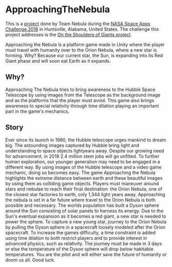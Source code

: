 # ApproachingTheNebula
This is a [project](https://2018.spaceappschallenge.org/challenges/universe-beauty-and-wonder/shoulders-giants/teams/nebula/project) done 
by Team Nebula during the [NASA Space Apps Challenge 2018](https://2018.spaceappschallenge.org/) in Huntsville, Alabama, United States. 
The challenge this project addresses is the [On the Shoulders of Giants project](https://2018.spaceappschallenge.org/challenges/universe-beauty-and-wonder/shoulders-giants/details). 

Approaching the Nebula is a platform game made in Unity where the player must travel with humanity over to the Orion Nebula, where a new star is forming.
Why? Because our current star, the Sun, is expanding into its Red Giant phase and will soon eat Earth as it expands.

## Why?
Approaching The Nebula tries to bring awareness to the Hubble Space Telescope by using images from the Telescope as the background image 
and as the platforms that the player must avoid. This game also brings awareness to special relativity through time dilation playing an
important part in the game's mechanics.

## Story
Ever since its launch in 1990, the Hubble telescope urges mankind to dream big. The astounding images captured by Hubble bring light 
and understanding to space objects lightyears away. Despite our growing need for advancement, in 2018 2.4 million stem jobs will go 
unfilled. To further human exploration, our younger generation may need to be engaged in a different way. By using images of the Hubble 
telescope and a video game mechanic, doing so becomes easy. The game Approaching the Nebula highlights the extreme distance between earth 
and these beautiful images by using them as colliding game objects. Players must maneuver around stars and nebulae to reach their 
final destination: the Orion Nebula, one of the closest star factories to earth, only 1,344 light years away. Approaching the nebula is 
set in a far future where travel to the Orion Nebula is both possible and necessary. The worlds population has built a Dyson sphere around 
the Sun consisting of solar panels to harness its energy. Due to the Sun's eventual expansion as it becomes a red giant, a new star 
is needed to power the sphere. To capture a new young star, journey to the Orion Nebula by pulling the Dyson sphere in a spacecraft 
loosely modeled after the Orion spacecraft. To increase the games difficulty, a time constraint is added using time dilation to 
both restrict players and to provide interest in advanced physics, such as relativity. The journey must be made in 3 days or else the 
temperature of the Dyson sphere will drop below habitable temperatures. You are the pilot and will either save the future of humanity or 
doom us all. Good luck.
